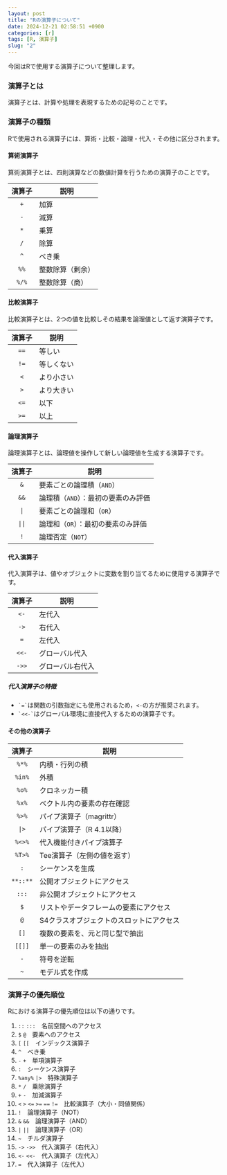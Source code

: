 ```yaml
---
layout: post
title: "Rの演算子について"
date: 2024-12-21 02:58:51 +0900
categories: [r]
tags: [R, 演算子]
slug: "2"
---
```


今回はRで使用する演算子について整理します。

### 演算子とは

演算子とは、計算や処理を表現するための記号のことです。

### 演算子の種類

Rで使用される演算子には、算術・比較・論理・代入・その他に区分されます。

#### 算術演算子

算術演算子とは、四則演算などの数値計算を行うための演算子のことです。

| 演算子 | 説明 |
|:------:|------|
| `+` | 加算 |
| `-` | 減算 |
| `*` | 乗算 |
| `/` | 除算 |
| `^` | べき乗 |
| `%%` | 整数除算（剰余） |
| `%/%` | 整数除算（商） |

#### 比較演算子

比較演算子とは、2つの値を比較しその結果を論理値として返す演算子です。

| 演算子 | 説明 |
|:------:|------|
| `==` | 等しい |
| `!=` | 等しくない |
| `<` | より小さい |
| `>` | より大きい |
| `<=` | 以下 |
| `>=` | 以上 |

#### 論理演算子

論理演算子とは、論理値を操作して新しい論理値を生成する演算子です。

| 演算子 | 説明 |
|:------:|------|
| `&` | 要素ごとの論理積（`AND`） |
| `&&` | 論理積（`AND`）：最初の要素のみ評価 |
| `\|` | 要素ごとの論理和（`OR`） |
| `\|\|` | 論理和（`OR`）：最初の要素のみ評価 |
| `!` | 論理否定（`NOT`） |

#### 代入演算子

代入演算子は、値やオブジェクトに変数を割り当てるために使用する演算子です。

| 演算子 | 説明 |
|:------:|------|
| `<-` | 左代入 |
| `->` | 右代入 |
| `=` | 左代入 |
| `<<-` | グローバル代入 |
| `->>` | グローバル右代入 |

##### 代入演算子の特徴

- `` `=` ``は関数の引数指定にも使用されるため，`<-`の方が推奨されます。
- `` `<<-` ``はグローバル環境に直接代入するための演算子です。

#### その他の演算子

| 演算子 | 説明 |
|:------:|------|
| `%*%` | 内積・行列の積 |
| `%in%` | 外積 |
| `%o%` | クロネッカー積 |
| `%x%` | ベクトル内の要素の存在確認 |
| `%>%` | パイプ演算子（magrittr） |
| `\|>` | パイプ演算子（R 4.1以降） |
| `%<>%` | 代入機能付きパイプ演算子 |
| `%T>%` | Tee演算子（左側の値を返す） |
| `:` | シーケンスを生成 |
| `**::**` | 公開オブジェクトにアクセス |
| `:::` | 非公開オブジェクトにアクセス |
| `$` | リストやデータフレームの要素にアクセス |
| `@` | S4クラスオブジェクトのスロットにアクセス |
| `[]` | 複数の要素を、元と同じ型で抽出 |
| `[[]]` | 単一の要素のみを抽出 |
| `-` | 符号を逆転 |
| `~` | モデル式を作成 |

### 演算子の優先順位

Rにおける演算子の優先順位は以下の通りです。

1. `::` `:::`　名前空間へのアクセス
2. `$` `@`　要素へのアクセス
3. `[` `[[`　インデックス演算子
4. `^`　べき乗
5. `-` `+`　単項演算子
6. `:`　シーケンス演算子
7. `%any%` `|>`　特殊演算子
8. `*` `/`　乗除演算子
9. `+` `-`　加減演算子
10. `<` `>` `<=` `>=` `==` `!=`　比較演算子（大小・同値関係）
11. `!`　論理演算子（NOT）
12. `&` `&&`　論理演算子（AND）
13. `|` `||`　論理演算子（OR）
14. `~`　チルダ演算子
15. `->` `->>`　代入演算子（右代入）
16. `<-` `<<-`　代入演算子（左代入）
17. `=`　代入演算子（左代入）
